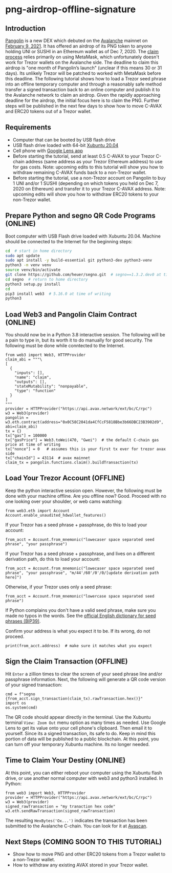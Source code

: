 # png-airdrop-offline-signature

## Introduction

[Pangolin](https://pangolin.exchange/) is a new DEX which debuted on the [Avalanche](https://www.avalabs.org/) mainnet on [February 9, 2021](https://twitter.com/pangolindex/status/1359245703592218627). It has offered an airdrop of its PNG token to anyone holding UNI or SUSHI in an Ethereum wallet as of Dec 7, 2020. The [claim process](https://pangolin.exchange/tutorials/claim-png) relies primarily on using MetaMask, which unfortunately doesn't work for Trezor wallets on the Avalanche side. The deadline to claim this airdrop is "one month of Pangolin’s launch" (unclear if this means 30 or 31 days). Its unlikely Trezor will be patched to worked with MetaMask before this deadline. The following tutorial shows how to load a Trezor seed phrase into an offline temporary computer and through a reasonably safe method transfer a signed transaction back to an online computer and publish it to the Avalanche network to claim an airdrop. Given the rapidly approaching deadline for the airdrop, the initial focus here is to claim the PNG. Further steps will be published in the next few days to show how to move C-AVAX and ERC20 tokens out of a Trezor wallet.

## Requirements

* Computer that can be booted by USB flash drive
* USB flash drive loaded with 64-bit [Xubuntu 20.04](https://xubuntu.org/release/20-04/)
* Cell phone with [Google Lens app](https://play.google.com/store/apps/details?id=com.google.ar.lens&hl=en_US&gl=US)
* Before starting the tutorial, send at least 0.5 C-AVAX to your Trezor C-chain address (same address as your Trezor Ethereum address) to use for gas costs. Note: upcoming edits to this tutorial will show you how to withdraw remaining C-AVAX funds back to a non-Trezor wallet.
* Before starting the tutorial, use a non-Trezor account on Pangolin to buy 1 UNI and/or 1 SUSHI (depending on which tokens you held on Dec 7, 2020 on Ethereum) and transfer it to your Trezor C-AVAX address. Note: upcoming edits will show you how to withdraw ERC20 tokens to your non-Trezor wallet.

## Prepare Python and segno QR Code Programs (ONLINE)

Boot computer with USB Flash drive loaded with Xubuntu 20.04. Machine should be connected to the Internet for the beginning steps:

```bash
cd  # start in home directory
sudo apt update
sudo apt install -y build-essential git python3-dev python3-venv
python3 -m venv venv
source venv/bin/activate
git clone https://github.com/heuer/segno.git  # segno==1.3.2.dev0 at time of writing
cd segno  # return to home directory
python3 setup.py install
cd
pip3 install web3  # 5.16.0 at time of writing
python3
```

## Load Web3 and Pangolin Claim Contract (ONLINE)

You should now be in a Python 3.8 interactive session. The following will be a pain to type in, but its worth it to do manually for good security. The following must be done while conntected to the Internet.

```python3
from web3 import Web3, HTTPProvider
claim_abi = """\
[
  {
	"inputs": [],
	"name": "claim",
	"outputs": [],
	"stateMutability": "nonpayable",
	"type": "function"
  }
]
"""
provider = HTTPProvider("https://api.avax.network/ext/bc/C/rpc")
w3 = Web3(provider)
pangolin = w3.eth.contract(address="0x0C58C2041da4CfCcF5818Bbe3b66DBC23B3902d9", abi=claim_abi)
tx = {}
tx["gas"] = 100000
tx["gasPrice"] = Web3.toWei(470, "Gwei")  # the default C-chain gas price at time of writing
tx["nonce"] = 0   # assumes this is your first tx ever for trezor avax side
tx["chainId"] = 43114  # avax mainnet
claim_tx = pangolin.functions.claim().buildTransaction(tx)
```

## Load Your Trezor Account (OFFLINE)

Keep the python interactive session open. However, the following must be done with your machine offline. Are you offline now? Good. Proceed with no one looking over your shoulder, or web cams watching:

```python3
from web3.eth import Account
Account.enable_unaudited_hdwallet_features()
```

If your Trezor has a seed phrase + passphrase, do this to load your account:

```python3
from_acct = Account.from_mnemonic("lowecaser space separated seed phrase", "your passphrase")
```

If your Trezor has a seed phrase + passphrase, and lives on a different derivation path, do this to load your account:

```python3
from_acct = Account.from_mnemonic("lowecaser space separated seed phrase", "your passphrase", "m/44'/60'/0'/0/[update derivation path here]")
```

Otherwise, if your Trezor uses only a seed phrase:

```python3
from_acct = Account.from_mnemonic("lowercase space separated seed phrase")
```

If Python complains you don't have a valid seed phrase, make sure you made no typos in the words. See the [official English dictionary for seed phrases (BIP39)](https://github.com/bitcoin/bips/blob/master/bip-0039/english.txt).

Confirm your address is what you expect it to be. If its wrong, do not proceed.

```python3
print(from_acct.address)  # make sure it matches what you expect
```

## Sign the Claim Transaction (OFFLINE)

Hit `Enter` a zillion times to clear the screen of your seed phrase line and/or passphrase information. Next, the following will generate a QR code version of your signed transaction:

```python3
cmd = f"segno {from_acct.sign_transaction(claim_tx).rawTransaction.hex()}"
import os
os.system(cmd)
```

The QR code should appear directly in the terminal. Use the Xubuntu terminal `View: Zoom Out` menu option as many times as needed. Use Google Lens to get its value onto your cell phone's clipboard. Then email it to yourself. Since its a signed transaction, its safe to do. Keep in mind this portion of data will be published to a public blockchain. At this point, you can turn off your temporary Xubuntu machine. Its no longer needed.

## Time to Claim Your Destiny (ONLINE)

At this point, you can either reboot your computer using the Xubuntu flash drive, or use another normal   computer with web3 and python3 installed. In Python:

```python3
from web3 import Web3, HTTPProvider
provider = HTTPProvider("https://api.avax.network/ext/bc/C/rpc")
w3 = Web3(provider)
signed_rawTransaction = "my tranaction hex code"
w3.eth.sendRawTransaction(signed_rawTransaction)
```

The resulting `HexBytes('Ox...')` indicates the transaction has been submitted to the Avalanche C-chain. You can look for it at [Avascan](https://avascan.info/).

## Next Steps (COMING SOON TO THIS TUTORIAL)

* Show how to move PNG and other ERC20 tokens from a Trezor wallet to a non-Trezor wallet.
* How to withdraw any existing AVAX stored in your Trezor wallet.
